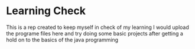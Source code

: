 # Learning Check
 This is a rep created to keep myself in check of my learning
 I would upload the programe files here and try doing some basic projects after getting a hold on to the basics of the java programming
